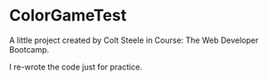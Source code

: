 # ColorGameTest
A little project created by Colt Steele in Course: The Web Developer Bootcamp.

I re-wrote the code just for practice.
